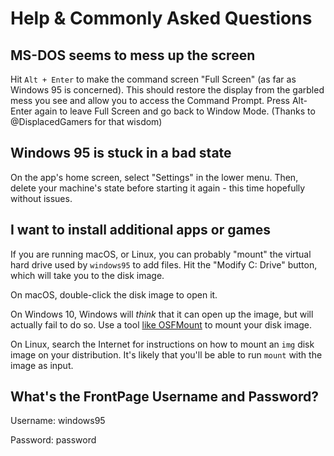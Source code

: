 # Help & Commonly Asked Questions

## MS-DOS seems to mess up the screen

Hit `Alt + Enter` to make the command screen "Full Screen" (as far as Windows 95 is
concerned). This should restore the display from the garbled mess you see and allow
you to access the Command Prompt. Press Alt-Enter again to leave Full Screen and go
back to Window Mode. (Thanks to @DisplacedGamers for that wisdom)

## Windows 95 is stuck in a bad state

On the app's home screen, select "Settings" in the lower menu. Then, delete your
machine's state before starting it again - this time hopefully without issues.

## I want to install additional apps or games

If you are running macOS, or Linux, you can probably "mount" the
virtual hard drive used by `windows95` to add files. Hit the "Modify C: Drive"
button, which will take you to the disk image.

On macOS, double-click the disk image to open it.

On Windows 10, Windows will _think_ that it can open up the image, but will
actually fail to do so. Use a tool [like OSFMount][osfmount] to mount your
disk image.

On Linux, search the Internet for instructions on how to mount an `img` disk
image on your distribution. It's likely that you'll be able to run `mount`
with the image as input.

## What's the FrontPage Username and Password?

Username: windows95

Password: password

[osfmount]: https://www.osforensics.com/tools/mount-disk-images.html
